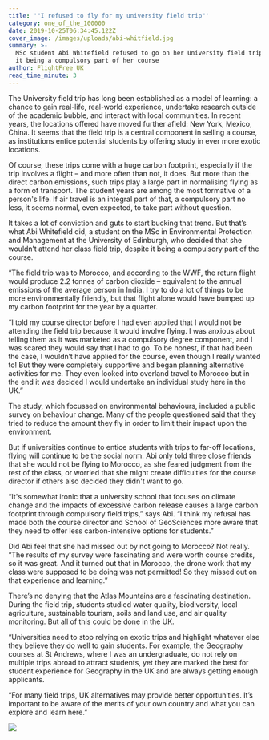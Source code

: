 ```yaml
---
title: '"I refused to fly for my university field trip"'
category: one_of_the_100000
date: 2019-10-25T06:34:45.122Z
cover_image: /images/uploads/abi-whitfield.jpg
summary: >-
  MSc student Abi Whitefield refused to go on her University field trip, despite
  it being a compulsory part of her course
author: FlightFree UK
read_time_minute: 3
---
```

The University field trip has long been established as a model of learning: a chance to gain real-life, real-world experience, undertake research outside of the academic bubble, and interact with local communities. In recent years, the locations offered have moved further afield: New York, Mexico, China. It seems that the field trip is a central component in selling a course, as institutions entice potential students by offering study in ever more exotic locations. 

Of course, these trips come with a huge carbon footprint, especially if the trip involves a flight – and more often than not, it does. But more than the direct carbon emissions, such trips play a large part in normalising flying as a form of transport. The student years are among the most formative of a person's life. If air travel is an integral part of that, a compulsory part no less, it seems normal, even expected, to take part without question.

It takes a lot of conviction and guts to start bucking that trend. But that’s what Abi Whitefield did, a student on the MSc in Environmental Protection and Management at the University of Edinburgh, who decided that she wouldn’t attend her class field trip, despite it being a compulsory part of the course. 

“The field trip was to Morocco, and according to the WWF, the return flight would produce 2.2 tonnes of carbon dioxide – equivalent to the annual emissions of the average person in India. I try to do a lot of things to be more environmentally friendly, but that flight alone would have bumped up my carbon footprint for the year by a quarter. 

“I told my course director before I had even applied that I would not be attending the field trip because it would involve flying. I was anxious about telling them as it was marketed as a compulsory degree component, and I was scared they would say that I had to go. To be honest, if that had been the case, I wouldn’t have applied for the course, even though I really wanted to! But they were completely supportive and began planning alternative activities for me. They even looked into overland travel to Morocco but in the end it was decided I would undertake an individual study here in the UK.”

The study, which focussed on environmental behaviours, included a public survey on behaviour change. Many of the people questioned said that they tried to reduce the amount they fly in order to limit their impact upon the environment.

But if universities continue to entice students with trips to far-off locations, flying will continue to be the social norm. Abi only told three close friends that she would not be flying to Morocco, as she feared judgment from the rest of the class, or worried that she might create difficulties for the course director if others also decided they didn't want to go. 

“It's somewhat ironic that a university school that focuses on climate change and the impacts of excessive carbon release causes a large carbon footprint through compulsory field trips,” says Abi. “I think my refusal has made both the course director and School of GeoSciences more aware that they need to offer less carbon-intensive options for students.”

Did Abi feel that she had missed out by not going to Morocco? Not really. “The results of my survey were fascinating and were worth course credits, so it was great. And it turned out that in Morocco, the drone work that my class were supposed to be doing was not permitted! So they missed out on that experience and learning.” 

There’s no denying that the Atlas Mountains are a fascinating destination. During the field trip, students studied water quality, biodiversity, local agriculture, sustainable tourism, soils and land use, and air quality monitoring. But all of this could be done in the UK.

“Universities need to stop relying on exotic trips and highlight whatever else they believe they do well to gain students. For example, the Geography courses at St Andrews, where I was an undergraduate, do not rely on multiple trips abroad to attract students, yet they are marked the best for student experience for Geography in the UK and are always getting enough applicants. 

“For many field trips, UK alternatives may provide better opportunities. It’s important to be aware of the merits of your own country and what you can explore and learn here.”

![](/images/uploads/abi-whitfield.jpg)
